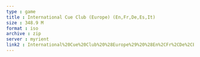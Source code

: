 ```yaml
---
type : game
title : International Cue Club (Europe) (En,Fr,De,Es,It)
size : 348.9 M
format : iso
archive : zip
server : myrient
link2 : International%20Cue%20Club%20%28Europe%29%20%28En%2CFr%2CDe%2CEs%2CIt%29
---
```

